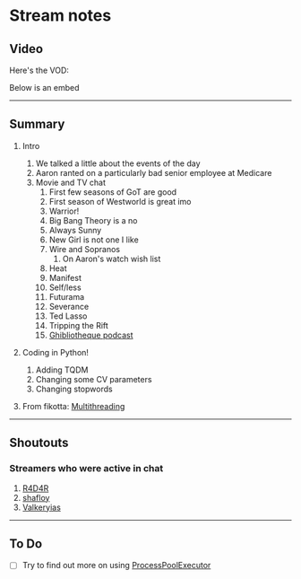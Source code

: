 # Stream notes

## Video

Here's the VOD:

Below is an embed

---

## Summary

1. Intro
   1. We talked a little about the events of the day
   2. Aaron ranted on a particularly bad senior employee at Medicare
   3. Movie and TV chat
      1. First few seasons of GoT are good
      2. First season of Westworld is great imo
      3. Warrior!
      4. Big Bang Theory is a no
      5. Always Sunny
      6. New Girl is not one I like
      7. Wire and Sopranos
         1. On Aaron's watch wish list
      8. Heat
      9. Manifest
      10. Self/less
      11. Futurama
      12. Severance
      13. Ted Lasso
      14. Tripping the Rift
      15. [Ghibliotheque podcast](https://play.acast.com/s/ghibliotheque)

2. Coding in Python!
    1. Adding TQDM
    2. Changing some CV parameters
    3. Changing stopwords

3. From fikotta: [Multithreading](https://superfastpython.com/processpoolexecutor-in-python/)

---

## Shoutouts

### Streamers who were active in chat

1. [R4D4R](https://www.twitch.tv/r4d4r_live)
2. [shafloy](https://www.twitch.tv/shafloy)
3. [Valkeryias](https://www.twitch.tv/valkeryias)

---

## To Do

- [ ] Try to find out more on using [ProcessPoolExecutor](https://superfastpython.com/processpoolexecutor-in-python/)
